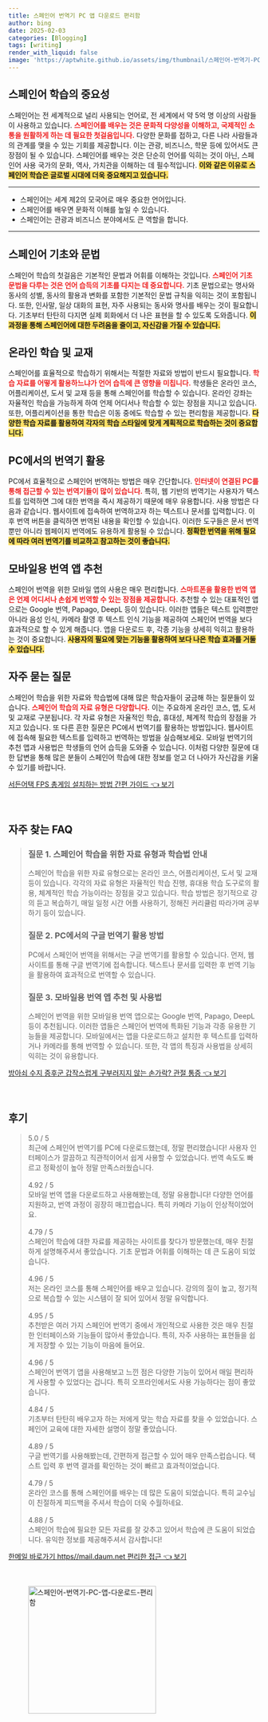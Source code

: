 ```yaml
---
title: 스페인어 번역기 PC 앱 다운로드 편리함
author: bing
date: 2025-02-03
categories: [Blogging]
tags: [writing]
render_with_liquid: false
image: 'https://aptwhite.github.io/assets/img/thumbnail/스페인어-번역기-PC-앱-다운로드-편리함.webp'
---
```



<h2 id='스페인어_학습의_중요성'>스페인어 학습의 중요성</h2>

<p>스페인어는 전 세계적으로 널리 사용되는 언어로, 전 세계에서 약 5억 명 이상의 사람들이 사용하고 있습니다. <b><span style="color: #ee2323;">스페인어를 배우는 것은 문화적 다양성을 이해하고, 국제적인 소통을 원활하게 하는 데 필요한 첫걸음입니다.</span></b> 다양한 문화를 접하고, 다른 나라 사람들과의 관계를 맺을 수 있는 기회를 제공합니다. 이는 관광, 비즈니스, 학문 등에 있어서도 큰 장점이 될 수 있습니다. 스페인어를 배우는 것은 단순히 언어를 익히는 것이 아닌, 스페인어 사용 국가의 문화, 역사, 가치관을 이해하는 데 필수적입니다. <b><span style="background-color: #ffe066;">이와 같은 이유로 스페인어 학습은 글로벌 시대에 더욱 중요해지고 있습니다.</span></b></p>

<hr />

<ul>
    <li>스페인어는 세계 제2의 모국어로 매우 중요한 언어입니다.</li>
    <li>스페인어를 배우면 문화적 이해를 높일 수 있습니다.</li>
    <li>스페인어는 관광과 비즈니스 분야에서도 큰 역할을 합니다.</li>
</ul>

<hr />

<h2 id='스페인어_기초와_문법'>스페인어 기초와 문법</h2>

<p>스페인어 학습의 첫걸음은 기본적인 문법과 어휘를 이해하는 것입니다. <b><span style="color: #ee2323;">스페인어 기초 문법을 다루는 것은 언어 습득의 기초를 다지는 데 중요합니다.</span></b> 기초 문법으로는 명사와 동사의 성별, 동사의 활용과 변화를 포함한 기본적인 문법 규칙을 익히는 것이 포함됩니다. 또한, 인사말, 일상 대화의 표현, 자주 사용되는 동사와 명사를 배우는 것이 필요합니다. 기초부터 탄탄히 다지면 실제 회화에서 더 나은 표현을 할 수 있도록 도와줍니다. <b><span style="background-color: #ffe066;">이 과정을 통해 스페인어에 대한 두려움을 줄이고, 자신감을 가질 수 있습니다.</span></b></p>

<h2 id='온라인_학습_및_교재'>온라인 학습 및 교재</h2>

<p>스페인어를 효율적으로 학습하기 위해서는 적절한 자료와 방법이 반드시 필요합니다. <b><span style="color: #ee2323;">학습 자료를 어떻게 활용하느냐가 언어 습득에 큰 영향을 미칩니다.</span></b> 학생들은 온라인 코스, 어플리케이션, 도서 및 교재 등을 통해 스페인어를 학습할 수 있습니다. 온라인 강좌는 자율적인 학습을 가능하게 하여 언제 어디서나 학습할 수 있는 장점을 지니고 있습니다. 또한, 어플리케이션을 통한 학습은 이동 중에도 학습할 수 있는 편리함을 제공합니다. <b><span style="background-color: #ffe066;">다양한 학습 자료를 활용하여 각자의 학습 스타일에 맞게 계획적으로 학습하는 것이 중요합니다.</span></b></p>

<h2 id='PC에서의_번역기_활용'>PC에서의 번역기 활용</h2>

<p>PC에서 효율적으로 스페인어 번역하는 방법은 매우 간단합니다. <b><span style="color: #ee2323;">인터넷이 연결된 PC를 통해 접근할 수 있는 번역기들이 많이 있습니다.</span></b> 특히, 웹 기반의 번역기는 사용자가 텍스트를 입력하면 그에 대한 번역을 즉시 제공하기 때문에 매우 유용합니다. 사용 방법은 다음과 같습니다. 웹사이트에 접속하여 번역하고자 하는 텍스트나 문서를 입력합니다. 이후 번역 버튼을 클릭하면 번역된 내용을 확인할 수 있습니다. 이러한 도구들은 문서 번역뿐만 아니라 웹페이지 번역에도 유용하게 활용될 수 있습니다. <b><span style="background-color: #ffe066;">정확한 번역을 위해 필요에 따라 여러 번역기를 비교하고 참고하는 것이 좋습니다.</span></b></p>

<h2 id='모바일용_번역_앱_추천'>모바일용 번역 앱 추천</h2>

<p>스페인어 번역을 위한 모바일 앱의 사용은 매우 편리합니다. <b><span style="color: #ee2323;">스마트폰을 활용한 번역 앱은 언제 어디서나 손쉽게 번역할 수 있는 장점을 제공합니다.</span></b> 추천할 수 있는 대표적인 앱으로는 Google 번역, Papago, DeepL 등이 있습니다. 이러한 앱들은 텍스트 입력뿐만 아니라 음성 인식, 카메라 촬영 후 텍스트 인식 기능을 제공하여 스페인어 번역을 보다 효과적으로 할 수 있게 해줍니다. 앱을 다운로드 후, 각종 기능을 상세히 익히고 활용하는 것이 중요합니다. <b><span style="background-color: #ffe066;">사용자의 필요에 맞는 기능을 활용하여 보다 나은 학습 효과를 거둘 수 있습니다.</span></b></p>

<h2 id='FAQ'>자주 묻는 질문</h2>

<p>스페인어 학습을 위한 자료와 학습법에 대해 많은 학습자들이 궁금해 하는 질문들이 있습니다. <b><span style="color: #ee2323;">스페인어 학습의 자료 유형은 다양합니다.</span></b> 이는 주요하게 온라인 코스, 앱, 도서 및 교재로 구분됩니다. 각 자료 유형은 자율적인 학습, 휴대성, 체계적 학습의 장점을 가지고 있습니다. 또 다른 흔한 질문은 PC에서 번역기를 활용하는 방법입니다. 웹사이트에 접속해 필요한 텍스트를 입력하고 번역하는 방법을 실습해보세요. 모바일 번역기의 추천 앱과 사용법은 학생들의 언어 습득을 도와줄 수 있습니다. 이처럼 다양한 질문에 대한 답변을 통해 많은 분들이 스페인어 학습에 대한 정보를 얻고 더 나아가 자신감을 키울 수 있기를 바랍니다.</p>


<p><a class="click-button" title="서든어택 FPS 총게임 설치하는 방법 간편 가이드" href="https://aptwhite.github.io/posts/%EC%84%9C%EB%93%A0%EC%96%B4%ED%83%9D-FPS-%EC%B4%9D%EA%B2%8C%EC%9E%84-%EC%84%A4%EC%B9%98%ED%95%98%EB%8A%94-%EB%B0%A9%EB%B2%95-%EA%B0%84%ED%8E%B8-%EA%B0%80%EC%9D%B4%EB%93%9C/" rel="dofollow">서든어택 FPS 총게임 설치하는 방법 간편 가이드 👈 보기</a></p><br>
<h2 id='자주_찾는_FAQ'>자주 찾는 FAQ</h2>
<div itemscope="" itemtype="https://schema.org/FAQPage"> 
<blockquote> 
<div itemscope="" itemprop="mainEntity" itemtype="https://schema.org/Question"> 
<h3 itemprop="name">질문 1. 스페인어 학습을 위한 자료 유형과 학습법 안내</h3> 
<div itemscope="" itemprop="acceptedAnswer" itemtype="https://schema.org/Answer"> 
<span itemprop="text"> 
<p>스페인어 학습을 위한 자료 유형으로는 온라인 코스, 어플리케이션, 도서 및 교재 등이 있습니다. 각각의 자료 유형은 자율적인 학습 진행, 휴대용 학습 도구로의 활용, 체계적인 학습 가능이라는 장점을 갖고 있습니다. 학습 방법은 정기적으로 강의 듣고 복습하기, 매일 일정 시간 어플 사용하기, 정해진 커리큘럼 따라가며 공부하기 등이 있습니다.</p> 
</span> 
</div> 
</div> 

<div itemscope="" itemprop="mainEntity" itemtype="https://schema.org/Question"> 
<h3 itemprop="name">질문 2. PC에서의 구글 번역기 활용 방법</h3> 
<div itemscope="" itemprop="acceptedAnswer" itemtype="https://schema.org/Answer"> 
<span itemprop="text"> 
<p>PC에서 스페인어 번역을 위해서는 구글 번역기를 활용할 수 있습니다. 먼저, 웹사이트를 통해 구글 번역기에 접속합니다. 텍스트나 문서를 입력한 후 번역 기능을 활용하여 효과적으로 번역할 수 있습니다.</p> 
</span> 
</div> 
</div> 

<div itemscope="" itemprop="mainEntity" itemtype="https://schema.org/Question"> 
<h3 itemprop="name">질문 3. 모바일용 번역 앱 추천 및 사용법</h3> 
<div itemscope="" itemprop="acceptedAnswer" itemtype="https://schema.org/Answer"> 
<span itemprop="text"> 
<p>스페인어 번역을 위한 모바일용 번역 앱으로는 Google 번역, Papago, DeepL 등이 추천됩니다. 이러한 앱들은 스페인어 번역에 특화된 기능과 각종 유용한 기능들을 제공합니다. 모바일에서는 앱을 다운로드하고 설치한 후 텍스트를 입력하거나 카메라를 통해 번역할 수 있습니다. 또한, 각 앱의 특징과 사용법을 상세히 익히는 것이 유용합니다.</p> 
</span> 
</div> 
</div> 
</blockquote> 
</div>
<p><a class="click-button" title="방아쇠 수지 증후군 갑작스럽게 구부러지지 않는 손가락? 관절 통증" href="https://aptwhite.github.io/posts/%EB%B0%A9%EC%95%84%EC%87%A0-%EC%88%98%EC%A7%80-%EC%A6%9D%ED%9B%84%EA%B5%B0-%EA%B0%91%EC%9E%91%EC%8A%A4%EB%9F%BD%EA%B2%8C-%EA%B5%AC%EB%B6%80%EB%9F%AC%EC%A7%80%EC%A7%80-%EC%95%8A%EB%8A%94-%EC%86%90%EA%B0%80%EB%9D%BD-%EA%B4%80%EC%A0%88-%ED%86%B5%EC%A6%9D/" rel="dofollow">방아쇠 수지 증후군 갑작스럽게 구부러지지 않는 손가락? 관절 통증 👈 보기</a></p><br>
<h2 id='후기'>후기</h2>
<div itemscope itemtype="https://schema.org/Product">
  <blockquote>
  <div itemprop="review" itemscope itemtype="https://schema.org/Review">
      <div itemprop="reviewRating" itemscope itemtype="https://schema.org/Rating"> <span itemprop="ratingValue">5.0</span> / <span itemprop="bestRating">5</span> </div>
      <span itemprop="reviewBody">최근에 스페인어 번역기를 PC에 다운로드했는데, 정말 편리했습니다! 사용자 인터페이스가 깔끔하고 직관적이어서 쉽게 사용할 수 있었습니다. 번역 속도도 빠르고 정확성이 높아 정말 만족스러웠습니다.</span>
  </div>
  <br>
  <div itemprop="review" itemscope itemtype="https://schema.org/Review">
      <div itemprop="reviewRating" itemscope itemtype="https://schema.org/Rating"> <span itemprop="ratingValue">4.92</span> / <span itemprop="bestRating">5</span> </div>
      <span itemprop="reviewBody">모바일 번역 앱을 다운로드하고 사용해봤는데, 정말 유용합니다! 다양한 언어를 지원하고, 번역 과정이 굉장히 매끄럽습니다. 특히 카메라 기능이 인상적이었어요.</span>
  </div>
  <br>
  <div itemprop="review" itemscope itemtype="https://schema.org/Review">
      <div itemprop="reviewRating" itemscope itemtype="https://schema.org/Rating"> <span itemprop="ratingValue">4.79</span> / <span itemprop="bestRating">5</span> </div>
      <span itemprop="reviewBody">스페인어 학습에 대한 자료를 제공하는 사이트를 찾다가 방문했는데, 매우 친절하게 설명해주셔서 좋았습니다. 기초 문법과 어휘를 이해하는 데 큰 도움이 되었습니다.</span>
  </div>
  <br>
  <div itemprop="review" itemscope itemtype="https://schema.org/Review">
      <div itemprop="reviewRating" itemscope itemtype="https://schema.org/Rating"> <span itemprop="ratingValue">4.96</span> / <span itemprop="bestRating">5</span> </div>
      <span itemprop="reviewBody">저는 온라인 코스를 통해 스페인어를 배우고 있습니다. 강의의 질이 높고, 정기적으로 복습할 수 있는 시스템이 잘 되어 있어서 정말 유익합니다. </span>
  </div>
  <br>
  <div itemprop="review" itemscope itemtype="https://schema.org/Review">
      <div itemprop="reviewRating" itemscope itemtype="https://schema.org/Rating"> <span itemprop="ratingValue">4.95</span> / <span itemprop="bestRating">5</span> </div>
      <span itemprop="reviewBody">추천받은 여러 가지 스페인어 번역기 중에서 개인적으로 사용한 것은 매우 친절한 인터페이스와 기능들이 많아서 좋았습니다. 특히, 자주 사용하는 표현들을 쉽게 저장할 수 있는 기능이 마음에 들어요.</span>
  </div>
  <br>
  <div itemprop="review" itemscope itemtype="https://schema.org/Review">
      <div itemprop="reviewRating" itemscope itemtype="https://schema.org/Rating"> <span itemprop="ratingValue">4.96</span> / <span itemprop="bestRating">5</span> </div>
      <span itemprop="reviewBody">스페인어 번역기 앱을 사용해보고 느낀 점은 다양한 기능이 있어서 매일 편리하게 사용할 수 있었다는 겁니다. 특히 오프라인에서도 사용 가능하다는 점이 좋았습니다.</span>
  </div>
  <br>
  <div itemprop="review" itemscope itemtype="https://schema.org/Review">
      <div itemprop="reviewRating" itemscope itemtype="https://schema.org/Rating"> <span itemprop="ratingValue">4.84</span> / <span itemprop="bestRating">5</span> </div>
      <span itemprop="reviewBody">기초부터 탄탄히 배우고자 하는 저에게 맞는 학습 자료를 찾을 수 있었습니다. 스페인어 교육에 대한 자세한 설명이 정말 좋았습니다. </span>
  </div>
  <br>
  <div itemprop="review" itemscope itemtype="https://schema.org/Review">
      <div itemprop="reviewRating" itemscope itemtype="https://schema.org/Rating"> <span itemprop="ratingValue">4.89</span> / <span itemprop="bestRating">5</span> </div>
      <span itemprop="reviewBody">구글 번역기를 사용해봤는데, 간편하게 접근할 수 있어 매우 만족스럽습니다. 텍스트 입력 후 번역 결과를 확인하는 것이 빠르고 효과적이었습니다.</span>
  </div>
  <br>
  <div itemprop="review" itemscope itemtype="https://schema.org/Review">
      <div itemprop="reviewRating" itemscope itemtype="https://schema.org/Rating"> <span itemprop="ratingValue">4.79</span> / <span itemprop="bestRating">5</span> </div>
      <span itemprop="reviewBody">온라인 코스를 통해 스페인어를 배우는 데 많은 도움이 되었습니다. 특히 교수님이 친절하게 피드백을 주셔서 학습이 더욱 수월하네요.</span>
  </div>
  <br>
  <div itemprop="review" itemscope itemtype="https://schema.org/Review">
      <div itemprop="reviewRating" itemscope itemtype="https://schema.org/Rating"> <span itemprop="ratingValue">4.88</span> / <span itemprop="bestRating">5</span> </div>
      <span itemprop="reviewBody">스페인어 학습에 필요한 모든 자료를 잘 갖추고 있어서 학습에 큰 도움이 되었습니다. 유익한 정보를 제공해주셔서 감사합니다!</span>
  </div>
  </blockquote>
</div>
<p><a class="click-button" title="한메일 바로가기 https//mail.daum.net 편리한 접근" href="https://aptwhite.github.io/posts/%ED%95%9C%EB%A9%94%EC%9D%BC-%EB%B0%94%EB%A1%9C%EA%B0%80%EA%B8%B0-httpsmail.daum.net-%ED%8E%B8%EB%A6%AC%ED%95%9C-%EC%A0%91%EA%B7%BC/" rel="dofollow">한메일 바로가기 https//mail.daum.net 편리한 접근 👈 보기</a></p><br>
<figure class="image"><img src="https://aptwhite.github.io/assets/img/thumbnail/스페인어-번역기-PC-앱-다운로드-편리함.webp" alt="스페인어-번역기-PC-앱-다운로드-편리함" width="256" height="256"></figure>